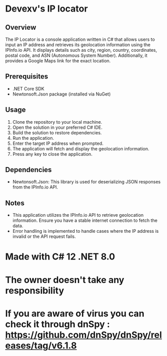 # Devexv's IP locator

## Overview
The IP Locator is a console application written in C# that allows users to input an IP address and retrieves its geolocation information using the IPInfo.io API. It displays details such as city, region, country, coordinates, postal code, and ASN (Autonomous System Number). Additionally, it provides a Google Maps link for the exact location.

## Prerequisites
- .NET Core SDK
- Newtonsoft.Json package (installed via NuGet)

## Usage
1. Clone the repository to your local machine.
2. Open the solution in your preferred C# IDE.
3. Build the solution to restore dependencies.
4. Run the application.
5. Enter the target IP address when prompted.
6. The application will fetch and display the geolocation information.
7. Press any key to close the application.

## Dependencies
- Newtonsoft.Json: This library is used for deserializing JSON responses from the IPInfo.io API.

## Notes
- This application utilizes the IPInfo.io API to retrieve geolocation information. Ensure you have a stable internet connection to fetch the data.
- Error handling is implemented to handle cases where the IP address is invalid or the API request fails.

# Made with C# 12 .NET 8.0

# The owner doesn't take any responsibility

# If you are aware of virus you can check it through dnSpy : https://github.com/dnSpy/dnSpy/releases/tag/v6.1.8
